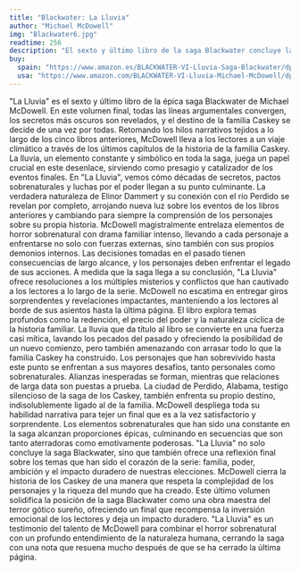 ```yaml
---
title: "Blackwater: La Lluvia"
author: "Michael McDowell"
img: "Blackwater6.jpg"
readtime: 256
description: "El sexto y último libro de la saga Blackwater concluye la historia, revelando los últimos secretos y el destino final de la familia Caskey."
buy:
  spain: "https://www.amazon.es/BLACKWATER-VI-Lluvia-Saga-Blackwater/dp/841965499X/ref=pd_bxgy_thbs_d_sccl_1/260-8074259-6609733?pd_rd_w=BIQfw&content-id=amzn1.sym.0c179e0f-b5a3-4b6a-af65-67df3d921b45&pf_rd_p=0c179e0f-b5a3-4b6a-af65-67df3d921b45&pf_rd_r=CBADGN2FRGSDY3JAVD6T&pd_rd_wg=SDlg7&pd_rd_r=b00ccd84-efcc-4dd6-b59c-1b142558551a&pd_rd_i=841965499X&psc=1"
  usa: "https://www.amazon.com/BLACKWATER-VI-Lluvia-Michael-McDowell/dp/841965499X/ref=sr_1_7?crid=1N6GVDRYW5JMU"
---
```




"La Lluvia" es el sexto y último libro de la épica saga Blackwater de Michael McDowell. En este volumen final, todas las líneas argumentales convergen, los secretos más oscuros son revelados, y el destino de la familia Caskey se decide de una vez por todas.
Retomando los hilos narrativos tejidos a lo largo de los cinco libros anteriores, McDowell lleva a los lectores a un viaje climático a través de los últimos capítulos de la historia de la familia Caskey. La lluvia, un elemento constante y simbólico en toda la saga, juega un papel crucial en este desenlace, sirviendo como presagio y catalizador de los eventos finales.
En "La Lluvia", vemos cómo décadas de secretos, pactos sobrenaturales y luchas por el poder llegan a su punto culminante. La verdadera naturaleza de Elinor Dammert y su conexión con el río Perdido se revelan por completo, arrojando nueva luz sobre los eventos de los libros anteriores y cambiando para siempre la comprensión de los personajes sobre su propia historia.
McDowell magistralmente entrelaza elementos de horror sobrenatural con drama familiar intenso, llevando a cada personaje a enfrentarse no solo con fuerzas externas, sino también con sus propios demonios internos. Las decisiones tomadas en el pasado tienen consecuencias de largo alcance, y los personajes deben enfrentar el legado de sus acciones.
A medida que la saga llega a su conclusión, "La Lluvia" ofrece resoluciones a los múltiples misterios y conflictos que han cautivado a los lectores a lo largo de la serie. McDowell no escatima en entregar giros sorprendentes y revelaciones impactantes, manteniendo a los lectores al borde de sus asientos hasta la última página.
El libro explora temas profundos como la redención, el precio del poder y la naturaleza cíclica de la historia familiar. La lluvia que da título al libro se convierte en una fuerza casi mítica, lavando los pecados del pasado y ofreciendo la posibilidad de un nuevo comienzo, pero también amenazando con arrasar todo lo que la familia Caskey ha construido.
Los personajes que han sobrevivido hasta este punto se enfrentan a sus mayores desafíos, tanto personales como sobrenaturales. Alianzas inesperadas se forman, mientras que relaciones de larga data son puestas a prueba. La ciudad de Perdido, Alabama, testigo silencioso de la saga de los Caskey, también enfrenta su propio destino, indisolublemente ligado al de la familia.
McDowell despliega toda su habilidad narrativa para tejer un final que es a la vez satisfactorio y sorprendente. Los elementos sobrenaturales que han sido una constante en la saga alcanzan proporciones épicas, culminando en secuencias que son tanto aterradoras como emotivamente poderosas.
"La Lluvia" no solo concluye la saga Blackwater, sino que también ofrece una reflexión final sobre los temas que han sido el corazón de la serie: familia, poder, ambición y el impacto duradero de nuestras elecciones. McDowell cierra la historia de los Caskey de una manera que respeta la complejidad de los personajes y la riqueza del mundo que ha creado.
Este último volumen solidifica la posición de la saga Blackwater como una obra maestra del terror gótico sureño, ofreciendo un final que recompensa la inversión emocional de los lectores y deja un impacto duradero. "La Lluvia" es un testimonio del talento de McDowell para combinar el horror sobrenatural con un profundo entendimiento de la naturaleza humana, cerrando la saga con una nota que resuena mucho después de que se ha cerrado la última página.